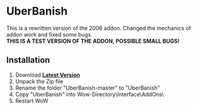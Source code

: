 # UberBanish
This is a rewritten version of the 2006 addon. Changed the mechanics of addon work and fixed some bugs.  
**THIS IS A TEST VERSION OF THE ADDON, POSSIBLE SMALL BUGS!**

## Installation
1. Download **[Latest Version](https://github.com/Lichery/UberBanish/archive/master.zip)**
2. Unpack the Zip file
3. Rename the folder "UberBanish-master" to "UberBanish"
4. Copy "UberBanish" into Wow-Directory\Interface\AddOns\
5. Restart WoW
